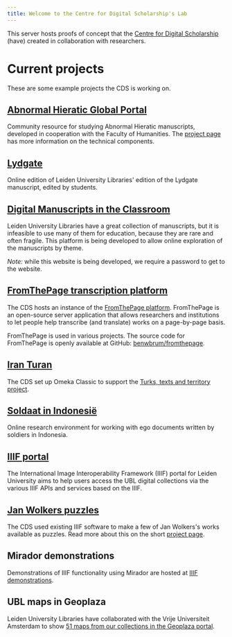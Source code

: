 ```yaml
---
title: Welcome to the Centre for Digital Scholarship's Lab
---
```


This server hosts proofs of concept that the <a href="https://www.library.universiteitleiden.nl/research-and-publishing/centre-for-digital-scholarship" target="_blank">Centre for Digital Scholarship</a> (have) created in collaboration with researchers.

# Current projects

These are some example projects the CDS is working on.

## [Abnormal Hieratic Global Portal](abnormalhieratic/)

Community resource for studying Abnormal Hieratic manuscripts, developed in cooperation with the Faculty of Humanities.
The [project page](projects/abnormal-hieratic.md) has more information on the technical components.

## [Lydgate](lydgate/)

Online edition of Leiden University Libraries' edition of the Lydgate manuscript, edited by students.

## [Digital Manuscripts in the Classroom](digmanclass/)

Leiden University Libraries have a great collection of manuscripts,
but it is infeasible to use many of them for education, because they
are rare and often fragile. This platform is being developed to allow
online exploration of the manuscripts by theme.

*Note:* while this website is being developed, we require a password to get to the website.

## [FromThePage transcription platform](https://transcription.digitalscholarship.nl/)

The CDS hosts an instance of the
[FromThePage platform](https://fromthepage.com). FromThePage is an
open-source server application that allows researchers and institutions
to let people help transcribe (and translate) works on a page-by-page basis.

FromThePage is used in various projects. The source code for FromThePage
is openly available at GitHub: [benwbrum/fromthepage](https://github.com/benwbrum/fromthepage).

## [Iran Turan](https://iranturan.leiden.edu/)

The CDS set up Omeka Classic to support the [Turks, texts and territory project][iranproject].

[iranproject]: https://www.universiteitleiden.nl/en/research/research-projects/humanities/turks-texts-and-territory

## [Soldaat in Indonesië](https://indonesie.universiteitleiden.nl/start.php)

Online research environment for working with ego documents written by soldiers in Indonesia.

## [IIIF portal](https://iiif.universiteitleiden.nl/)

The International Image Interoperability Framework (IIIF) portal for Leiden University aims to help
users access the UBL digital collections via the various IIIF APIs and services based on the IIIF.

## [Jan Wolkers puzzles](https://iiif.universiteitleiden.nl/view/puzzles.html)

The CDS used existing IIIF software to make a few of Jan Wolkers's works available as puzzles.
Read more about this on the short [project page](projects/wolkers-puzzles.md).

## Mirador demonstrations

Demonstrations of IIIF functionality using Mirador are hosted at [IIIF demonstrations](iiif-demo/).

## UBL maps in Geoplaza

Leiden University Libraries have collaborated with the Vrije Universiteit
Amsterdam to show [51 maps from our collections in the Geoplaza portal][ublgeoplaza].

[ublgeoplaza]: https://geoplaza.labs.vu.nl/catalog?f%5bdct_provenance_s%5d%5b%5d=Universitaire+Bibliotheken+Leiden
